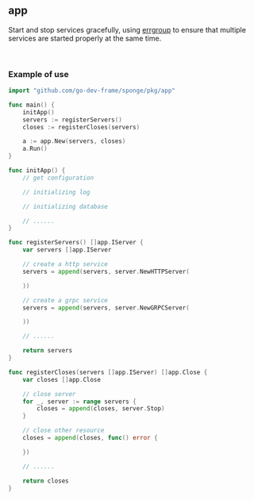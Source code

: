 ## app

Start and stop services gracefully, using [errgroup](golang.org/x/sync/errgroup) to ensure that multiple services are started properly at the same time.

<br>

### Example of use

```go
import "github.com/go-dev-frame/sponge/pkg/app"

func main() {
    initApp()
    servers := registerServers()
    closes := registerCloses(servers)

    a := app.New(servers, closes)
    a.Run()
}

func initApp() {
    // get configuration

    // initializing log

    // initializing database

    // ......
}

func registerServers() []app.IServer {
    var servers []app.IServer

    // create a http service
    servers = append(servers, server.NewHTTPServer(

    ))

    // create a grpc service
    servers = append(servers, server.NewGRPCServer(

    ))

    // ......

    return servers
}

func registerCloses(servers []app.IServer) []app.Close {
    var closes []app.Close

    // close server
    for _, server := range servers {
        closes = append(closes, server.Stop)
    }

    // close other resource
    closes = append(closes, func() error {

    })

    // ......

    return closes
}
```
